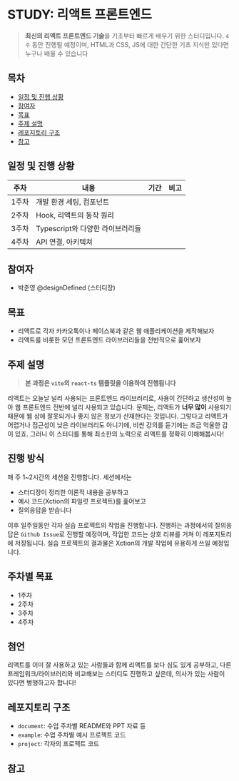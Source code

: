 # STUDY: 리액트 프론트엔드
> **최신의 리액트 프론트엔드 기술**을 기초부터 빠르게 배우기 위한 스터디입니다. `4주` 동안 진행될 예정이며, HTML과 CSS, JS에 대한 간단한 기초 지식만 있다면 누구나 배울 수 있습니다


## 목차 
- [일정 및 진행 상황](#일정-및-진행-상황)
- [참여자](#참여자)
- [목표](#목표)
- [주제 설명](#주제-설명)
- [레포지토리 구조](#레포지토리-구조)
- [참고](#참고)



## 일정 및 진행 상황
| 주차 | 내용 | 기간 | 비고 |
| ---- | ----- | ----- | ----- |
| 1주차 | 개발 환경 세팅, 컴포넌트 | | |
| 2주차 | Hook, 리액트의 동작 원리 | | |
| 3주차 | Typescript와 다양한 라이브러리들 | | |
| 4주차 | API 연결, 아키텍쳐 | | |

## 참여자
- 박준영 @designDefined (스터디장)

## 목표
- 리액트로 각자 카카오톡이나 페이스북과 같은 웹 애플리케이션을 제작해보자
- 리액트를 비롯한 모던 프론트엔드 라이브러리들을 전반적으로 훑어보자

## 주제 설명
> **본 과정은 `vite`의 `react-ts` 템플릿을 이용하여 진행됩니다**

리액트는 오늘날 널리 사용되는 프론트엔드 라이브러리로, 사용이 간단하고 생산성이 높아 웹 프론트엔드 전반에 널리 사용되고 있습니다. 문제는, 리액트가 **너무 많이** 사용되기 때문에 웹 상에 잘못되거나 좋지 않은 정보가 산재한다는 것입니다. 그렇다고 리액트가 어렵거나 접근성이 낮은 라이브러리도 아니기에, 비싼 강의를 듣기에는 조금 억울한 감이 있죠. 그러니 이 스터디를 통해 최소한의 노력으로 리액트를 정확히 이해해봅시다!

## 진행 방식
매 주 1~2시간의 세션을 진행합니다. 세션에서는
- 스터디장이 정리한 이론적 내용을 공부하고
- 예시 코드(Xction의 파일럿 프로젝트)를 훑어보고
- 질의응답을 받습니다

이후 일주일동안 각자 실습 프로젝트의 작업을 진행합니다. 진행하는 과정에서의 질의응답은 `Github Issue`로 진행할 예정이며, 작업한 코드는 상호 리뷰를 거쳐 이 레포지토리에 저장됩니다. 실습 프로젝트의 결과물은 Xction의 개발 작업에 유용하게 쓰일 예정입니다.

## 주차별 목표
- 1주차
- 2주차
- 3주차
- 4주차

## 첨언
리액트를 이미 잘 사용하고 있는 사람들과 함께 리액트를 보다 심도 있게 공부하고, 다른 프레임워크/라이브러리와 비교해보는 스터디도 진행하고 싶은데, 의사가 있는 사람이 있다면 병행하고자 합니다!

## 레포지토리 구조
- `document`: 수업 주차별 README와 PPT 자료 등
- `example`: 수업 주차별 예시 프로젝트 코드
- `project`: 각자의 프로젝트 코드

## 참고
